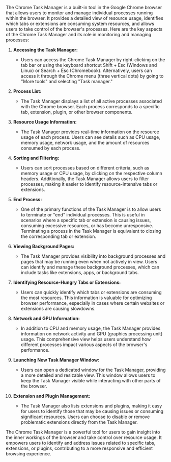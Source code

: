 The Chrome Task Manager is a built-in tool in the Google Chrome browser that allows users to monitor and manage individual processes running within the browser. It provides a detailed view of resource usage, identifies which tabs or extensions are consuming system resources, and allows users to take control of the browser's processes. Here are the key aspects of the Chrome Task Manager and its role in monitoring and managing processes:

1. **Accessing the Task Manager:**
   - Users can access the Chrome Task Manager by right-clicking on the tab bar or using the keyboard shortcut Shift + Esc (Windows and Linux) or Search + Esc (Chromebook). Alternatively, users can access it through the Chrome menu (three vertical dots) by going to "More tools" and selecting "Task manager."

2. **Process List:**
   - The Task Manager displays a list of all active processes associated with the Chrome browser. Each process corresponds to a specific tab, extension, plugin, or other browser components.

3. **Resource Usage Information:**
   - The Task Manager provides real-time information on the resource usage of each process. Users can see details such as CPU usage, memory usage, network usage, and the amount of resources consumed by each process.

4. **Sorting and Filtering:**
   - Users can sort processes based on different criteria, such as memory usage or CPU usage, by clicking on the respective column headers. Additionally, the Task Manager allows users to filter processes, making it easier to identify resource-intensive tabs or extensions.

5. **End Process:**
   - One of the primary functions of the Task Manager is to allow users to terminate or "end" individual processes. This is useful in scenarios where a specific tab or extension is causing issues, consuming excessive resources, or has become unresponsive. Terminating a process in the Task Manager is equivalent to closing the corresponding tab or extension.

6. **Viewing Background Pages:**
   - The Task Manager provides visibility into background processes and pages that may be running even when not actively in view. Users can identify and manage these background processes, which can include tasks like extensions, apps, or background tabs.

7. **Identifying Resource-Hungry Tabs or Extensions:**
   - Users can quickly identify which tabs or extensions are consuming the most resources. This information is valuable for optimizing browser performance, especially in cases where certain websites or extensions are causing slowdowns.

8. **Network and GPU Information:**
   - In addition to CPU and memory usage, the Task Manager provides information on network activity and GPU (graphics processing unit) usage. This comprehensive view helps users understand how different processes impact various aspects of the browser's performance.

9. **Launching New Task Manager Window:**
   - Users can open a dedicated window for the Task Manager, providing a more detailed and resizable view. This window allows users to keep the Task Manager visible while interacting with other parts of the browser.

10. **Extension and Plugin Management:**
    - The Task Manager also lists extensions and plugins, making it easy for users to identify those that may be causing issues or consuming significant resources. Users can choose to disable or remove problematic extensions directly from the Task Manager.

The Chrome Task Manager is a powerful tool for users to gain insight into the inner workings of the browser and take control over resource usage. It empowers users to identify and address issues related to specific tabs, extensions, or plugins, contributing to a more responsive and efficient browsing experience.
